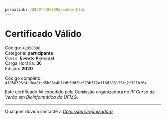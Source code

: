 ```yaml
---
permalink: /2020/41958396/index.html
---
```


# Certificado Válido

Código: `41958396`<br>
Categoria: **participante**<br>
Curso: **Evento Principal**<br>
Carga Horária: **30**<br>
Edição: **2020**<br>


Código completo: `41958396f4cdea8fbd5b83c4b1fdb3ddfbc573b372aff6d2831f5fc2f321bf64`


Este certificado foi expedido pela Comissão organizadora do *IV Curso de Verão em Bioinformática da UFMG*.

----

Qualquer dúvida contacte a [_Comissão Organizadora_](<mailto:cursobioinfoufmg@gmail.com$subject=[Certificados]>)

